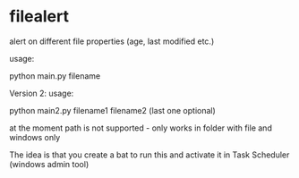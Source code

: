 # filealert
alert on different file properties (age, last modified etc.)

usage:

python main.py filename

Version 2:
usage:

python main2.py filename1 filename2  (last one optional)

at the moment path is not supported - only works in folder with file
and windows only

The idea is that you create a bat to run this and activate it in Task Scheduler (windows admin tool)
